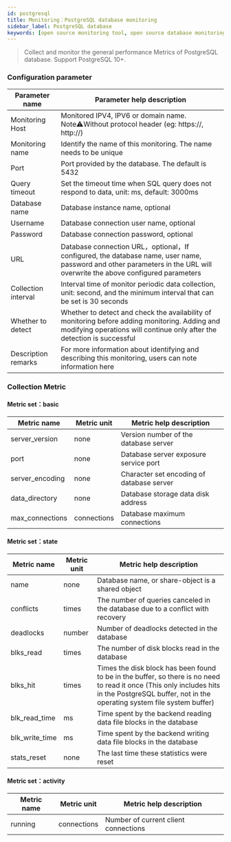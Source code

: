 ```yaml
---
id: postgresql  
title: Monitoring：PostgreSQL database monitoring      
sidebar_label: PostgreSQL database   
keywords: [open source monitoring tool, open source database monitoring tool, monitoring postgresql database metrics]
---
```


> Collect and monitor the general performance Metrics of PostgreSQL database. Support PostgreSQL 10+.

### Configuration parameter

|   Parameter name    |                                                                        Parameter help description                                                                         |
|---------------------|---------------------------------------------------------------------------------------------------------------------------------------------------------------------------|
| Monitoring Host     | Monitored IPV4, IPV6 or domain name. Note⚠️Without protocol header (eg: https://, http://)                                                                                |
| Monitoring name     | Identify the name of this monitoring. The name needs to be unique                                                                                                         |
| Port                | Port provided by the database. The default is 5432                                                                                                                        |
| Query timeout       | Set the timeout time when SQL query does not respond to data, unit: ms, default: 3000ms                                                                                   |
| Database name       | Database instance name, optional                                                                                                                                          |
| Username            | Database connection user name, optional                                                                                                                                   |
| Password            | Database connection password, optional                                                                                                                                    |
| URL                 | Database connection URL，optional，If configured, the database name, user name, password and other parameters in the URL will overwrite the above configured parameters     |
| Collection interval | Interval time of monitor periodic data collection, unit: second, and the minimum interval that can be set is 30 seconds                                                   |
| Whether to detect   | Whether to detect and check the availability of monitoring before adding monitoring. Adding and modifying operations will continue only after the detection is successful |
| Description remarks | For more information about identifying and describing this monitoring, users can note information here                                                                    |

### Collection Metric

#### Metric set：basic

|   Metric name   | Metric unit |          Metric help description          |
|-----------------|-------------|-------------------------------------------|
| server_version  | none        | Version number of the database server     |
| port            | none        | Database server exposure service port     |
| server_encoding | none        | Character set encoding of database server |
| data_directory  | none        | Database storage data disk address        |
| max_connections | connections | Database maximum connections              |

#### Metric set：state

|  Metric name   | Metric unit |                                                                                     Metric help description                                                                                     |
|----------------|-------------|-------------------------------------------------------------------------------------------------------------------------------------------------------------------------------------------------|
| name           | none        | Database name, or share-object is a shared object                                                                                                                                               |
| conflicts      | times       | The number of queries canceled in the database due to a conflict with recovery                                                                                                                  |
| deadlocks      | number      | Number of deadlocks detected in the database                                                                                                                                                    |
| blks_read      | times       | The number of disk blocks read in the database                                                                                                                                                  |
| blks_hit       | times       | Times the disk block has been found to be in the buffer, so there is no need to read it once (This only includes hits in the PostgreSQL buffer, not in the operating system file system buffer) |
| blk_read_time  | ms          | Time spent by the backend reading data file blocks in the database                                                                                                                              |
| blk_write_time | ms          | Time spent by the backend writing data file blocks in the database                                                                                                                              |
| stats_reset    | none        | The last time these statistics were reset                                                                                                                                                       |

#### Metric set：activity

| Metric name | Metric unit |       Metric help description        |
|-------------|-------------|--------------------------------------|
| running     | connections | Number of current client connections |

